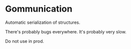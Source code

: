 # Gommunication

Automatic serialization of structures.

There's probably bugs everywhere. It's probably very slow.

Do not use in prod. 
